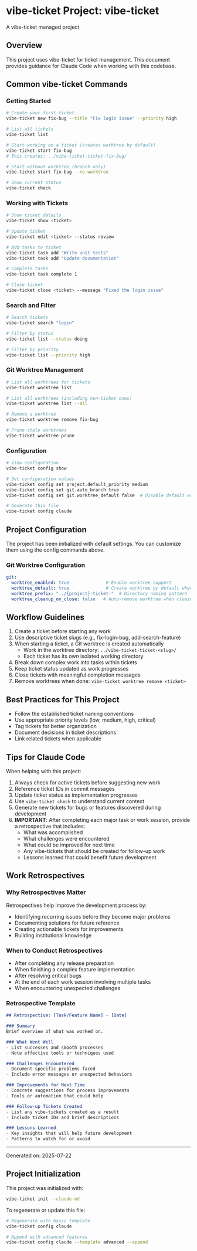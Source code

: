 # vibe-ticket Project: vibe-ticket

A vibe-ticket managed project

## Overview

This project uses vibe-ticket for ticket management. This document provides guidance for Claude Code when working with this codebase.

## Common vibe-ticket Commands

### Getting Started
```bash
# Create your first ticket
vibe-ticket new fix-bug --title "Fix login issue" --priority high

# List all tickets
vibe-ticket list

# Start working on a ticket (creates worktree by default)
vibe-ticket start fix-bug
# This creates: ../vibe-ticket-ticket-fix-bug/

# Start without worktree (branch only)
vibe-ticket start fix-bug --no-worktree

# Show current status
vibe-ticket check
```

### Working with Tickets
```bash
# Show ticket details
vibe-ticket show <ticket>

# Update ticket
vibe-ticket edit <ticket> --status review

# Add tasks to ticket
vibe-ticket task add "Write unit tests"
vibe-ticket task add "Update documentation"

# Complete tasks
vibe-ticket task complete 1

# Close ticket
vibe-ticket close <ticket> --message "Fixed the login issue"
```

### Search and Filter
```bash
# Search tickets
vibe-ticket search "login"

# Filter by status
vibe-ticket list --status doing

# Filter by priority
vibe-ticket list --priority high
```

### Git Worktree Management
```bash
# List all worktrees for tickets
vibe-ticket worktree list

# List all worktrees (including non-ticket ones)
vibe-ticket worktree list --all

# Remove a worktree
vibe-ticket worktree remove fix-bug

# Prune stale worktrees
vibe-ticket worktree prune
```

### Configuration
```bash
# View configuration
vibe-ticket config show

# Set configuration values
vibe-ticket config set project.default_priority medium
vibe-ticket config set git.auto_branch true
vibe-ticket config set git.worktree_default false  # Disable default worktree creation

# Generate this file
vibe-ticket config claude
```

## Project Configuration

The project has been initialized with default settings. You can customize them using the config commands above.

### Git Worktree Configuration
```yaml
git:
  worktree_enabled: true              # Enable worktree support
  worktree_default: true              # Create worktree by default when starting tickets
  worktree_prefix: "../{project}-ticket-"  # Directory naming pattern
  worktree_cleanup_on_close: false   # Auto-remove worktree when closing ticket
```

## Workflow Guidelines

1. Create a ticket before starting any work
2. Use descriptive ticket slugs (e.g., fix-login-bug, add-search-feature)
3. When starting a ticket, a Git worktree is created automatically
   - Work in the worktree directory: `../vibe-ticket-ticket-<slug>/`
   - Each ticket has its own isolated working directory
4. Break down complex work into tasks within tickets
5. Keep ticket status updated as work progresses
6. Close tickets with meaningful completion messages
7. Remove worktrees when done: `vibe-ticket worktree remove <ticket>`

## Best Practices for This Project

- Follow the established ticket naming conventions
- Use appropriate priority levels (low, medium, high, critical)
- Tag tickets for better organization
- Document decisions in ticket descriptions
- Link related tickets when applicable

## Tips for Claude Code

When helping with this project:
1. Always check for active tickets before suggesting new work
2. Reference ticket IDs in commit messages
3. Update ticket status as implementation progresses
4. Use `vibe-ticket check` to understand current context
5. Generate new tickets for bugs or features discovered during development
6. **IMPORTANT**: After completing each major task or work session, provide a retrospective that includes:
   - What was accomplished
   - What challenges were encountered
   - What could be improved for next time
   - Any vibe-tickets that should be created for follow-up work
   - Lessons learned that could benefit future development

## Work Retrospectives

### Why Retrospectives Matter
Retrospectives help improve the development process by:
- Identifying recurring issues before they become major problems
- Documenting solutions for future reference
- Creating actionable tickets for improvements
- Building institutional knowledge

### When to Conduct Retrospectives
- After completing any release preparation
- When finishing a complex feature implementation
- After resolving critical bugs
- At the end of each work session involving multiple tasks
- When encountering unexpected challenges

### Retrospective Template
```markdown
## Retrospective: [Task/Feature Name] - [Date]

### Summary
Brief overview of what was worked on.

### What Went Well
- List successes and smooth processes
- Note effective tools or techniques used

### Challenges Encountered
- Document specific problems faced
- Include error messages or unexpected behaviors

### Improvements for Next Time
- Concrete suggestions for process improvements
- Tools or automation that could help

### Follow-up Tickets Created
- List any vibe-tickets created as a result
- Include ticket IDs and brief descriptions

### Lessons Learned
- Key insights that will help future development
- Patterns to watch for or avoid
```

---
Generated on: 2025-07-22


## Project Initialization

This project was initialized with:
```bash
vibe-ticket init --claude-md
```

To regenerate or update this file:
```bash
# Regenerate with basic template
vibe-ticket config claude

# Append with advanced features
vibe-ticket config claude --template advanced --append
```
